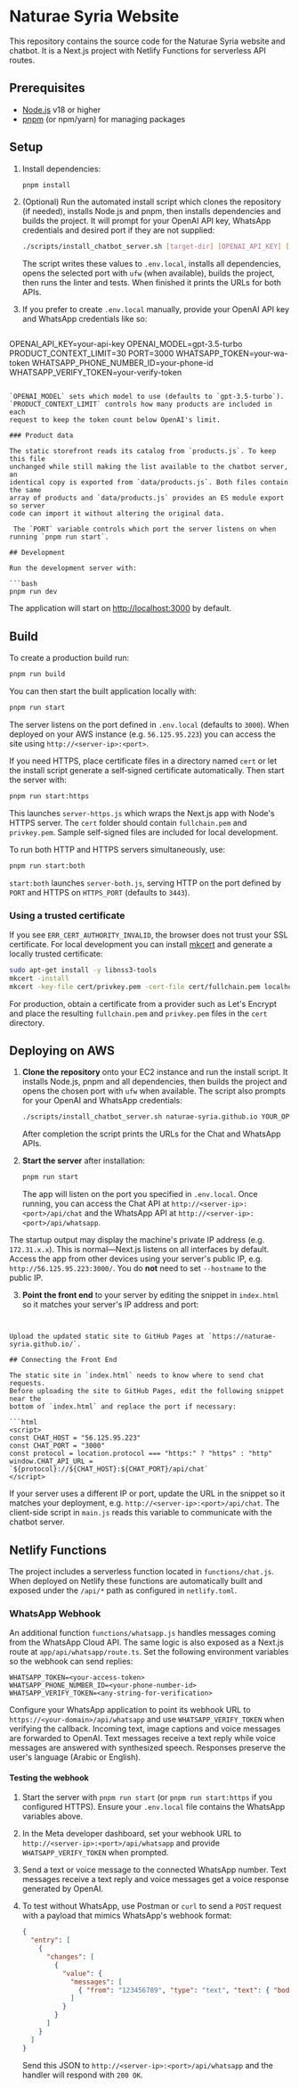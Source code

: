# Naturae Syria Website

This repository contains the source code for the Naturae Syria website and chatbot. It is a Next.js project with Netlify Functions for serverless API routes.

## Prerequisites

- [Node.js](https://nodejs.org/) v18 or higher
- [pnpm](https://pnpm.io/) (or npm/yarn) for managing packages

## Setup

1. Install dependencies:

   ```bash
   pnpm install
   ```

2. (Optional) Run the automated install script which clones the repository (if needed), installs Node.js and pnpm, then installs dependencies and builds the project. It will prompt for your OpenAI API key, WhatsApp credentials and desired port if they are not supplied:

   ```bash
   ./scripts/install_chatbot_server.sh [target-dir] [OPENAI_API_KEY] [PORT]
   ```

   The script writes these values to `.env.local`, installs all dependencies, opens the selected port with `ufw` (when available), builds the project, then runs the linter and tests. When finished it prints the URLs for both APIs.


3. If you prefer to create `.env.local` manually, provide your OpenAI API key and WhatsApp credentials like so:

   ```bash
OPENAI_API_KEY=your-api-key
OPENAI_MODEL=gpt-3.5-turbo
PRODUCT_CONTEXT_LIMIT=30
PORT=3000
WHATSAPP_TOKEN=your-wa-token
WHATSAPP_PHONE_NUMBER_ID=your-phone-id
WHATSAPP_VERIFY_TOKEN=your-verify-token
  ```

`OPENAI_MODEL` sets which model to use (defaults to `gpt-3.5-turbo`).
`PRODUCT_CONTEXT_LIMIT` controls how many products are included in each
request to keep the token count below OpenAI's limit.

### Product data

The static storefront reads its catalog from `products.js`. To keep this file
unchanged while still making the list available to the chatbot server, an
identical copy is exported from `data/products.js`. Both files contain the same
array of products and `data/products.js` provides an ES module export so server
code can import it without altering the original data.

   The `PORT` variable controls which port the server listens on when running `pnpm run start`.

## Development

Run the development server with:

```bash
pnpm run dev
```

The application will start on [http://localhost:3000](http://localhost:3000) by default.

## Build

To create a production build run:

```bash
pnpm run build
```

You can then start the built application locally with:

```bash
pnpm run start
```

The server listens on the port defined in `.env.local` (defaults to `3000`).
When deployed on your AWS instance (e.g. `56.125.95.223`) you can access the
site using `http://<server-ip>:<port>`.

If you need HTTPS, place certificate files in a directory named `cert` or let
the install script generate a self‑signed certificate automatically. Then start
the server with:

```bash
pnpm run start:https
```

This launches `server-https.js` which wraps the Next.js app with Node's HTTPS
server. The `cert` folder should contain `fullchain.pem` and `privkey.pem`.
Sample self-signed files are included for local development.

To run both HTTP and HTTPS servers simultaneously, use:

```bash
pnpm run start:both
```

`start:both` launches `server-both.js`, serving HTTP on the port defined by `PORT`
and HTTPS on `HTTPS_PORT` (defaults to `3443`).

### Using a trusted certificate

If you see `ERR_CERT_AUTHORITY_INVALID`, the browser does not trust your SSL certificate. For local development you can install [mkcert](https://github.com/FiloSottile/mkcert) and generate a locally trusted certificate:

```bash
sudo apt-get install -y libnss3-tools
mkcert -install
mkcert -key-file cert/privkey.pem -cert-file cert/fullchain.pem localhost 127.0.0.1
```

For production, obtain a certificate from a provider such as Let's Encrypt and place the resulting `fullchain.pem` and `privkey.pem` files in the `cert` directory.

## Deploying on AWS

1. **Clone the repository** onto your EC2 instance and run the install script. It installs Node.js, pnpm and all dependencies, then builds the project and opens the chosen port with `ufw` when available. The script also prompts for your OpenAI and WhatsApp credentials:

   ```bash
   ./scripts/install_chatbot_server.sh naturae-syria.github.io YOUR_OPENAI_KEY 3000
   ```

   After completion the script prints the URLs for the Chat and WhatsApp APIs.

2. **Start the server** after installation:

   ```bash
   pnpm run start
   ```

   The app will listen on the port you specified in `.env.local`.
   Once running, you can access the Chat API at `http://<server-ip>:<port>/api/chat`
   and the WhatsApp API at `http://<server-ip>:<port>/api/whatsapp`.

  The startup output may display the machine's private IP address (e.g. `172.31.x.x`). This is normal—Next.js listens on all interfaces by default. Access the app from other devices using your server's public IP, e.g. `http://56.125.95.223:3000/`. You do **not** need to set `--hostname` to the public IP.


3. **Point the front end** to your server by editing the snippet in `index.html` so it matches your server's IP address and port:

   ```html
  <script>
    const CHAT_HOST = "56.125.95.223"
    const CHAT_PORT = "3000"
    const protocol = location.protocol === "https:" ? "https" : "http"
    window.CHAT_API_URL = `${protocol}://${CHAT_HOST}:${CHAT_PORT}/api/chat`
  </script>
   ```

   Upload the updated static site to GitHub Pages at `https://naturae-syria.github.io/`.

## Connecting the Front End

The static site in `index.html` needs to know where to send chat requests.
Before uploading the site to GitHub Pages, edit the following snippet near the
bottom of `index.html` and replace the port if necessary:

```html
<script>
  const CHAT_HOST = "56.125.95.223"
  const CHAT_PORT = "3000"
  const protocol = location.protocol === "https:" ? "https" : "http"
  window.CHAT_API_URL = `${protocol}://${CHAT_HOST}:${CHAT_PORT}/api/chat`
</script>
```

If your server uses a different IP or port, update the URL in the snippet so it
matches your deployment, e.g. `http://<server-ip>:<port>/api/chat`. The
client-side script in `main.js` reads this variable to communicate with the
chatbot server.


## Netlify Functions

The project includes a serverless function located in `functions/chat.js`. When deployed on Netlify these functions are automatically built and exposed under the `/api/*` path as configured in `netlify.toml`.

### WhatsApp Webhook

An additional function `functions/whatsapp.js` handles messages coming from the WhatsApp Cloud API. The same logic is also exposed as a Next.js route at `app/api/whatsapp/route.ts`. Set the following environment variables so the webhook can send replies:

```
WHATSAPP_TOKEN=<your-access-token>
WHATSAPP_PHONE_NUMBER_ID=<your-phone-number-id>
WHATSAPP_VERIFY_TOKEN=<any-string-for-verification>
```

Configure your WhatsApp application to point its webhook URL to `https://<your-domain>/api/whatsapp` and use `WHATSAPP_VERIFY_TOKEN` when verifying the callback. Incoming text, image captions and voice messages are forwarded to OpenAI. Text messages receive a text reply while voice messages are answered with synthesized speech. Responses preserve the user's language (Arabic or English).

#### Testing the webhook

1. Start the server with `pnpm run start` (or `pnpm run start:https` if you configured HTTPS). Ensure your `.env.local` file contains the WhatsApp variables above.
2. In the Meta developer dashboard, set your webhook URL to `http://<server-ip>:<port>/api/whatsapp` and provide `WHATSAPP_VERIFY_TOKEN` when prompted.
3. Send a text or voice message to the connected WhatsApp number. Text messages receive a text reply and voice messages get a voice response generated by OpenAI.
4. To test without WhatsApp, use Postman or `curl` to send a `POST` request with a payload that mimics WhatsApp's webhook format:

   ```json
   {
     "entry": [
       {
         "changes": [
           {
             "value": {
               "messages": [
                 { "from": "123456789", "type": "text", "text": { "body": "Hello" } }
               ]
             }
           }
         ]
       }
     ]
   }
   ```

   Send this JSON to `http://<server-ip>:<port>/api/whatsapp` and the handler will respond with `200 OK`.
